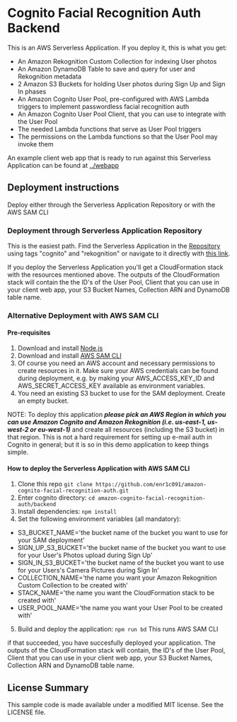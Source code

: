 # Cognito Facial Recognition Auth Backend

This is an AWS Serverless Application. If you deploy it, this is what you get:

- An Amazon Rekognition Custom Collection for indexing User photos
- An Amazon DynamoDB Table to save and query for user and Rekognition metadata
- 2 Amazon S3 Buckets for holding User photos during Sign Up and Sign In phases
- An Amazon Cognito User Pool, pre-configured with AWS Lambda triggers to implement passwordless facial recognition auth
- An Amazon Cognito User Pool Client, that you can use to integrate with the User Pool
- The needed Lambda functions that serve as User Pool triggers
- The permissions on the Lambda functions so that the User Pool may invoke them

An example client web app that is ready to run against this Serverless Application can be found at [../webapp](../webapp)

## Deployment instructions

Deploy either through the Serverless Application Repository or with the AWS SAM CLI

### Deployment through Serverless Application Repository

This is the easiest path. Find the Serverless Application in the [Repository](https://console.aws.amazon.com/serverlessrepo/) using tags "cognito" and "rekognition" or navigate to it directly with [this link](https://serverlessrepo.aws.amazon.com/applications/arn:aws:serverlessrepo:us-east-1:825350388019:applications~amazon-cognito-passwordless-facial-rekognition-auth).

If you deploy the Serverless Application you'll get a CloudFormation stack with the resources mentioned above. The outputs of the CloudFormation stack will contain the the ID's of the User Pool, Client that you can use in your client web app, your S3 Bucket Names, Collection ARN and DynamoDB table name.

### Alternative Deployment with AWS SAM CLI

#### Pre-requisites

1. Download and install [Node.js](https://nodejs.org/en/download/)
2. Download and install [AWS SAM CLI](https://github.com/awslabs/aws-sam-cli)
3. Of course you need an AWS account and necessary permissions to create resources in it. Make sure your AWS credentials can be found during deployment, e.g. by making your AWS_ACCESS_KEY_ID and AWS_SECRET_ACCESS_KEY available as environment variables.
4. You need an existing S3 bucket to use for the SAM deployment. Create an empty bucket.

NOTE: To deploy this application _**please pick an AWS Region in which you can use Amazon Cognito and Amazon Rekognition (i.e. us-east-1, us-west-2 or eu-west-1)**_ and create all resources (including the S3 bucket) in that region. This is not a hard requirement for setting up e-mail auth in Cognito in general; but it is so in this demo application to keep things simple.

#### How to deploy the Serverless Application with AWS SAM CLI

1. Clone this repo `git clone https://github.com/enr1c091/amazon-cognito-facial-recognition-auth.git`
2. Enter cognito directory: `cd amazon-cognito-facial-recognition-auth/backend`
3. Install dependencies: `npm install`
4. Set the following environment variables (all mandatory):
  - S3_BUCKET_NAME='the bucket name of the bucket you want to use for your SAM deployment'
  - SIGN_UP_S3_BUCKET='the bucket name of the bucket you want to use for your User's Photos upload during Sign Up'
  - SIGN_IN_S3_BUCKET='the bucket name of the bucket you want to use for your Users's Camera Pictures during Sign In'
  - COLLECTION_NAME='the name you want your Amazon Rekognition Custom Collection to be created with'
  - STACK_NAME='the name you want the CloudFormation stack to be created with'
  - USER_POOL_NAME='the name you want your User Pool to be created with'
5. Build and deploy the application: `npm run bd` This runs AWS SAM CLI

if that succeeded, you have succesfully deployed your application. The outputs of the CloudFormation stack will contain, the ID's of the User Pool, Client that you can use in your client web app, your S3 Bucket Names, Collection ARN and DynamoDB table name.

## License Summary

This sample code is made available under a modified MIT license. See the LICENSE file.